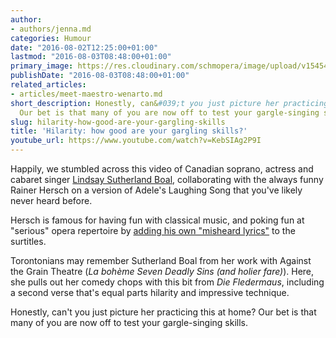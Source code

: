 ```yaml
---
author:
- authors/jenna.md
categories: Humour
date: "2016-08-02T12:25:00+01:00"
lastmod: "2016-08-03T08:48:00+01:00"
primary_image: https://res.cloudinary.com/schmopera/image/upload/v1545409169/media/webhook-uploads/1470164460742/2016-8-02---Champagne.jpg.jpg
publishDate: "2016-08-03T08:48:00+01:00"
related_articles:
- articles/meet-maestro-wenarto.md
short_description: Honestly, can&#039;t you just picture her practicing this at home?
  Our bet is that many of you are now off to test your gargle-singing skills.
slug: hilarity-how-good-are-your-gargling-skills
title: 'Hilarity: how good are your gargling skills?'
youtube_url: https://www.youtube.com/watch?v=KebSIAg2P9I
---
```


Happily, we stumbled across this video of Canadian soprano, actress and cabaret singer [Lindsay Sutherland Boal](http://www.imdb.com/name/nm6358863/bio?ref_=nm_ov_bio_sm), collaborating with the always funny Rainer Hersch on a version of Adele's Laughing Song that you've likely never heard before.

Hersch is famous for having fun with classical music, and poking fun at "serious" opera repertoire by [adding his own "misheard lyrics"](https://www.youtube.com/watch?v=jjeQtbKFlHc) to the surtitles.

Torontonians may remember Sutherland Boal from her work with Against the Grain Theatre (*La bohème* *Seven Deadly Sins (and holier fare)*). Here, she pulls out her comedy chops with this bit from *Die Fledermaus*, including a second verse that's equal parts hilarity and impressive technique.

Honestly, can't you just picture her practicing this at home? Our bet is that many of you are now off to test your gargle-singing skills.
